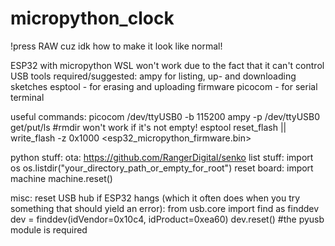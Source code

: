 # micropython_clock
!press RAW cuz idk how to make it look like normal!

ESP32 with micropython
WSL won't work due to the fact that it can't control USB
tools required/suggested:
  ampy for listing, up- and downloading sketches
  esptool - for erasing and uploading firmware
  picocom - for serial terminal

useful commands:
  picocom /dev/ttyUSB0 -b 115200
  ampy -p /dev/ttyUSB0 get/put/ls    #rmdir won't work if it's not empty!
  esptool reset_flash || write_flash -z 0x1000 <esp32_micropython_firmware.bin>

python stuff:
  ota:
    https://github.com/RangerDigital/senko
  list stuff:
    import os
    os.listdir("your_directory_path_or_empty_for_root")
  reset board:
    import machine
    machine.reset()

misc:
  reset USB hub if ESP32 hangs (which it often does when you try something that should yield an error):
    from usb.core import find as finddev
    dev = finddev(idVendor=0x10c4, idProduct=0xea60)
    dev.reset()
    #the pyusb module is required
